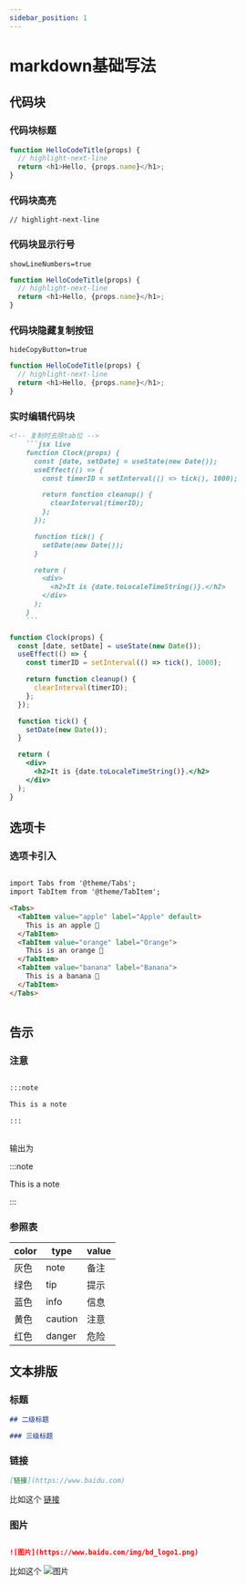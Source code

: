 ```yaml
---
sidebar_position: 1
---
```


# markdown基础写法

## 代码块

### 代码块标题

```ts title="代码块标题"
function HelloCodeTitle(props) {
  // highlight-next-line
  return <h1>Hello, {props.name}</h1>;
}
```
### 代码块高亮
`// highlight-next-line`


### 代码块显示行号

`showLineNumbers=true`

```ts title="代码块显示行号" showLineNumbers=true
function HelloCodeTitle(props) {
  // highlight-next-line
  return <h1>Hello, {props.name}</h1>;
}
```

### 代码块隐藏复制按钮
`hideCopyButton=true`

```ts title="代码块隐藏复制按钮" hideCopyButton=true
function HelloCodeTitle(props) {
  // highlight-next-line
  return <h1>Hello, {props.name}</h1>;
}
```

### 实时编辑代码块
```markdown title="实时编辑代码块" showLineNumbers=true
<!-- 复制时去除tab位 -->
    ```jsx live
    function Clock(props) {
      const [date, setDate] = useState(new Date());
      useEffect(() => {
        const timerID = setInterval(() => tick(), 1000);

        return function cleanup() {
          clearInterval(timerID);
        };
      });

      function tick() {
        setDate(new Date());
      }

      return (
        <div>
          <h2>It is {date.toLocaleTimeString()}.</h2>
        </div>
      );
    }
    ```
```  
```jsx live
function Clock(props) {
  const [date, setDate] = useState(new Date());
  useEffect(() => {
    const timerID = setInterval(() => tick(), 1000);

    return function cleanup() {
      clearInterval(timerID);
    };
  });

  function tick() {
    setDate(new Date());
  }

  return (
    <div>
      <h2>It is {date.toLocaleTimeString()}.</h2>
    </div>
  );
}
```


## 选项卡

### 选项卡引入

```markdown title='Markdown Tabs'

import Tabs from '@theme/Tabs';
import TabItem from '@theme/TabItem';

<Tabs>
  <TabItem value="apple" label="Apple" default>
    This is an apple 🍎
  </TabItem>
  <TabItem value="orange" label="Orange">
    This is an orange 🍊
  </TabItem>
  <TabItem value="banana" label="Banana">
    This is a banana 🍌
  </TabItem>
</Tabs>
    
```



## 告示

### 注意

```markdown  title='注意'

:::note

This is a note

:::
    
```

输出为

:::note

This is a note

:::

### 参照表
| color | type | value |
| ----- | ---- | ----- |
| 灰色  | note | 备注 |
| 绿色  | tip | 提示 |
| 蓝色  | info | 信息 |
| 黄色  | caution | 注意 |
| 红色  | danger | 危险 |


## 文本排版

### 标题

```markdown title='标题'
## 二级标题

### 三级标题

```
### 链接

```markdown title='链接'
[链接](https://www.baidu.com)
```

比如这个
[链接](https://www.baidu.com)

### 图片

```markdown title='图片'

![图片](https://www.baidu.com/img/bd_logo1.png)
```

比如这个
![图片](https://www.baidu.com/img/bd_logo1.png)

